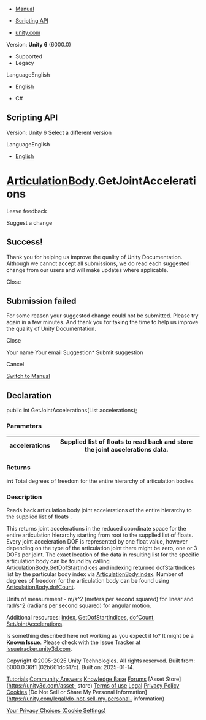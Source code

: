 [ ]()

  * [Manual](../Manual/index.html)
  * [Scripting API](../ScriptReference/index.html)

  * [unity.com](https://unity.com/)

Version: **Unity 6** (6000.0)

  * Supported
  * Legacy

LanguageEnglish

  * [English]()

  * C#

[ ](https://docs.unity3d.com)

## Scripting API

Version: Unity 6 Select a different version

LanguageEnglish

  * [English]()

#  [ArticulationBody](ArticulationBody.html).GetJointAccelerations

Leave feedback

Suggest a change

## Success!

Thank you for helping us improve the quality of Unity Documentation. Although
we cannot accept all submissions, we do read each suggested change from our
users and will make updates where applicable.

Close

## Submission failed

For some reason your suggested change could not be submitted. Please <a>try
again</a> in a few minutes. And thank you for taking the time to help us
improve the quality of Unity Documentation.

Close

Your name Your email Suggestion* Submit suggestion

Cancel

[Switch to Manual](../Manual/class-ArticulationBody.html "Go to
ArticulationBody Component in the Manual")

## Declaration

public int GetJointAccelerations(List<float> accelerations);

### Parameters

accelerations | Supplied list of floats to read back and store the joint accelerations data.   
---|---  
  
### Returns

**int** Total degrees of freedom for the entire hierarchy of articulation
bodies.

### Description

Reads back articulation body joint accelerations of the entire hierarchy to
the supplied list of floats .

This returns joint accelerations in the reduced coordinate space for the
entire articulation hierarchy starting from root to the supplied list of
floats. Every joint acceleration DOF is represented by one float value,
however depending on the type of the articulation joint there might be zero,
one or 3 DOFs per joint. The exact location of the data in resulting list for
the specific articulation body can be found by calling
[ArticulationBody.GetDofStartIndices](ArticulationBody.GetDofStartIndices.html)
and indexing returned dofStartIndices list by the particular body index via
[ArticulationBody.index](ArticulationBody-index.html). Number of degrees of
freedom for the articulation body can be found using
[ArticulationBody.dofCount](ArticulationBody-dofCount.html).  
  
Units of measurement - m/s^2 (meters per second squared) for linear and
rad/s^2 (radians per second squared) for angular motion.  
  
Additional resources: [index](ArticulationBody-index.html),
[GetDofStartIndices](ArticulationBody.GetDofStartIndices.html),
[dofCount](ArticulationBody-dofCount.html),
[SetJointAccelerations](ArticulationBody.SetJointAccelerations.html).

Is something described here not working as you expect it to? It might be a
**Known Issue**. Please check with the Issue Tracker at
[issuetracker.unity3d.com](https://issuetracker.unity3d.com).

Copyright ©2005-2025 Unity Technologies. All rights reserved. Built from:
6000.0.36f1 (02b661dc617c). Built on: 2025-01-14.

[Tutorials](https://unity3d.com/learn) [Community
Answers](https://answers.unity3d.com) [Knowledge
Base](https://support.unity3d.com/hc/en-us)
[Forums](https://forum.unity3d.com) [Asset Store](https://unity3d.com/asset-
store) [Terms of use](https://docs.unity3d.com/Manual/TermsOfUse.html)
[Legal](https://unity.com/legal) [Privacy
Policy](https://unity.com/legal/privacy-policy)
[Cookies](https://unity.com/legal/cookie-policy) [Do Not Sell or Share My
Personal Information](https://unity.com/legal/do-not-sell-my-personal-
information)

[Your Privacy Choices (Cookie Settings)](javascript:void\(0\);)

